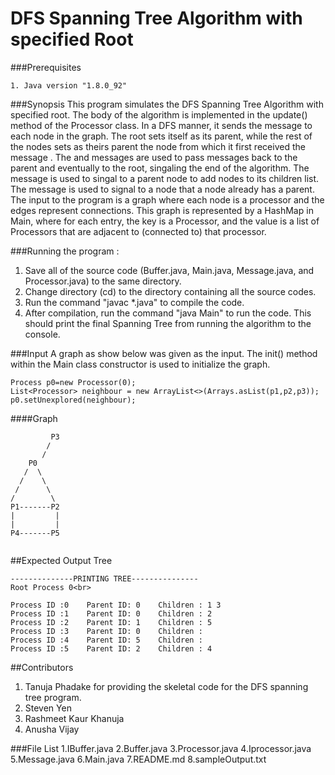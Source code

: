 # DFS Spanning Tree Algorithm with specified Root

###Prerequisites
```
1. Java version "1.8.0_92"
```
###Synopsis
This program simulates the DFS Spanning Tree Algorithm with specified root. The body of the algorithm is implemented in the update() method of the Processor class. In a DFS manner, it sends the message <M> to each node in the graph. The root sets itself as its parent, while the rest of the nodes sets as theirs parent the node from which it first received the message <M>. 
The <already> and <parent> messages are used to pass messages back to the parent and eventually to the root, singaling the end of the algorithm. The message <parent> is used to singal to a parent node to add nodes to its children list. The message <already> is used to signal to a node that a node already has a parent.
The input to the program is a graph where each node is a processor and the edges represent connections. This graph is represented by a HashMap in Main, where for each entry, the key is a Processor, and the value is a list of Processors that are adjacent to (connected to) that processor.

###Running the program :

1. Save all of the source code (Buffer.java, Main.java, Message.java, and Processor.java) to the same directory. 
2. Change directory (cd) to the directory containing all the source codes.
3. Run the command "javac *.java" to compile the code.
4. After compilation, run the command "java Main" to run the code. This should print the final Spanning Tree from running the algorithm to the console.

###Input
A graph as show below was given as the input. 
The init() method within the Main class constructor is used to initialize the graph.
``` 
Process p0=new Processor(0);
List<Processor> neighbour = new ArrayList<>(Arrays.asList(p1,p2,p3));
p0.setUnexplored(neighbour);
``` 
####Graph
```      
         P3
        /
       /
    P0
   /  \
  /    \ 
 /      \
/        \
P1-------P2
|         | 
|         |
P4-------P5


```


##Expected Output Tree
```
--------------PRINTING TREE---------------
Root Process 0<br>

Process ID :0	 Parent ID: 0	 Children : 1 3
Process ID :1	 Parent ID: 0	 Children : 2   
Process ID :2	 Parent ID: 1	 Children : 5  
Process ID :3	 Parent ID: 0	 Children :   
Process ID :4	 Parent ID: 5	 Children :    
Process ID :5	 Parent ID: 2	 Children : 4  
```

##Contributors

1. Tanuja Phadake for providing the skeletal code for the DFS spanning tree program.<br>
2. Steven Yen<br>
3. Rashmeet Kaur Khanuja<br>
4. Anusha Vijay<br>

###File List
1.IBuffer.java
2.Buffer.java
3.Processor.java
4.Iprocessor.java
5.Message.java
6.Main.java
7.README.md
8.sampleOutput.txt

